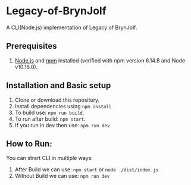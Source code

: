 # Legacy-of-BrynJolf

A CLI(Node.js) implementation of Legacy of BrynJolf.

## Prerequisites

1. [Node.js](https://nodejs.org) and [npm](https://npmjs.com) installed (verified with npm version 6.14.8 and Node v10.16.0).

## Installation and Basic setup
1. Clone or download this repository.
2. Install dependencies using `npm install`
3. To build use: `npm run build`.
4. To run after build: `npm start`.
5. If you run in dev then use: `npm run dev`

## How to Run:
You can strart CLI in multiple ways:
1. After Build we can use: `npm start` or `node ./dist/index.js`
2. Without Build we can use: `npm run dev`
